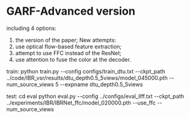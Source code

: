 # GARF-Advanced version
including 4 options: 
1) the version of the paper;
New attempts:
2) use optical flow-based feature extraction;
3) attempt to use FFC instead of the ResNet;
4) use attention to fuse the color at the decoder.

train:
python train.py --config configs/train_dtu.txt --ckpt_path ../code/IBR_vsr/results/dtu_depth0.5_5views/model_045000.pth --num_source_views 5 --expname dtu_depth0.5_5views

test:
cd eval
python eval.py --config ../configs/eval_llff.txt --ckpt_path ../experiments/IBR/IBRNet_ffc/model_020000.pth --use_ffc --num_source_views
